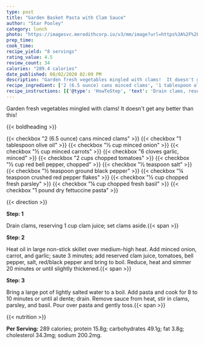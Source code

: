 ```yaml
---
type: post
title: "Garden Basket Pasta with Clam Sauce"
author: "Star Pooley"
category: lunch
photo: "https://imagesvc.meredithcorp.io/v3/mm/image?url=https%3A%2F%2Fimages.media-allrecipes.com%2Fuserphotos%2F6989165.jpg"
prep_time: 
cook_time: 
recipe_yield: "8 servings"
rating_value: 4.5
review_count: 34
calories: "289.4 calories"
date_published: 08/02/2020 02:09 PM
description: "Garden fresh vegetables mingled with clams!  It doesn't get any better than this!"
recipe_ingredient: ['2 (6.5 ounce) cans minced clams', '1 tablespoon olive oil', '½ cup minced onion', '½ cup minced carrots', '6 cloves garlic, minced', '2 cups chopped tomatoes', '½ cup red bell pepper, chopped', '½ teaspoon salt', '½ teaspoon ground black pepper', '¼ teaspoon crushed red pepper flakes', '½ cup chopped fresh parsley', '¼ cup chopped fresh basil', '1 pound dry fettuccine pasta']
recipe_instructions: [{'@type': 'HowToStep', 'text': 'Drain clams, reserving 1 cup clam juice; set clams aside.\n'}, {'@type': 'HowToStep', 'text': 'Heat oil in large non-stick skillet over medium-high heat. Add minced onion, carrot, and garlic; saute 3 minutes; add reserved clam juice, tomatoes, bell pepper, salt, red/black pepper and bring to boil. Reduce, heat and simmer 20 minutes or until slightly thickened.\n'}, {'@type': 'HowToStep', 'text': 'Bring a large pot of lightly salted water to a boil. Add pasta and cook for 8 to 10 minutes or until al dente; drain.  Remove sauce from heat, stir in clams, parsley, and basil.  Pour over pasta and gently toss.\n'}]
---
```


Garden fresh vegetables mingled with clams!  It doesn't get any better than this! 

{{< boldheading >}}

{{< checkbox "2 (6.5 ounce) cans minced clams" >}}
{{< checkbox "1 tablespoon olive oil" >}}
{{< checkbox "½ cup minced onion" >}}
{{< checkbox "½ cup minced carrots" >}}
{{< checkbox "6 cloves garlic, minced" >}}
{{< checkbox "2 cups chopped tomatoes" >}}
{{< checkbox "½ cup red bell pepper, chopped" >}}
{{< checkbox "½ teaspoon salt" >}}
{{< checkbox "½ teaspoon ground black pepper" >}}
{{< checkbox "¼ teaspoon crushed red pepper flakes" >}}
{{< checkbox "½ cup chopped fresh parsley" >}}
{{< checkbox "¼ cup chopped fresh basil" >}}
{{< checkbox "1 pound dry fettuccine pasta" >}}


{{< direction >}}

**Step: 1**

Drain clams, reserving 1 cup clam juice; set clams aside.{{< span >}}

**Step: 2**

Heat oil in large non-stick skillet over medium-high heat. Add minced onion, carrot, and garlic; saute 3 minutes; add reserved clam juice, tomatoes, bell pepper, salt, red/black pepper and bring to boil. Reduce, heat and simmer 20 minutes or until slightly thickened.{{< span >}}

**Step: 3**

Bring a large pot of lightly salted water to a boil. Add pasta and cook for 8 to 10 minutes or until al dente; drain.  Remove sauce from heat, stir in clams, parsley, and basil.  Pour over pasta and gently toss.{{< span >}}

{{< nutrition >}}

**Per Serving:** 289 calories; protein 15.8g; carbohydrates 49.1g; fat 3.8g; cholesterol 34.3mg; sodium 200.2mg.